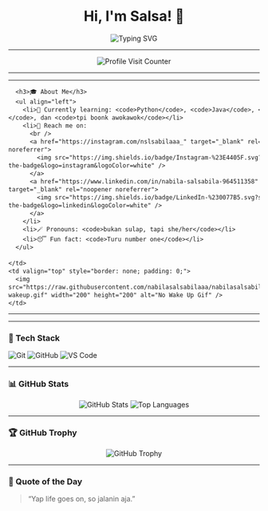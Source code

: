 <h1 align="center">Hi, I'm Salsa! 👋</h1>

<p align="center">
  <img src="https://readme-typing-svg.herokuapp.com?font=Orbitron&size=22&duration=3000&pause=1000&color=11336E&center=true&vCenter=true&width=435&lines=Information+System+Student;At+Hasanuddin+University" alt="Typing SVG" />
</p>

---

<p align="center">
  <img src="https://profile-counter.glitch.me/nabilasalsabilaa/count.svg" alt="Profile Visit Counter" />
</p>

---

<div align="center">

<table style="border: none; border-collapse: collapse;">
  <tr>
    <td valign="top" style="border: none; padding: 0 20px 0 0;">

      <h3>🎓 About Me</h3>
      <ul align="left">
        <li>🌱 Currently learning: <code>Python</code>, <code>Java</code>, <code>C++</code>, dan <code>tpi boonk awokawok</code></li>
        <li>📱 Reach me on:
          <br />
          <a href="https://instagram.com/nslsabilaaa_" target="_blank" rel="noopener noreferrer">
            <img src="https://img.shields.io/badge/Instagram-%23E4405F.svg?style=for-the-badge&logo=instagram&logoColor=white" />
          </a>
          <a href="https://www.linkedin.com/in/nabila-salsabila-964511358" target="_blank" rel="noopener noreferrer">
            <img src="https://img.shields.io/badge/LinkedIn-%230077B5.svg?style=for-the-badge&logo=linkedin&logoColor=white" />
          </a>
        </li>
        <li>🪄 Pronouns: <code>bukan sulap, tapi she/her</code></li>
        <li>😴 Fun fact: <code>Turu number one</code></li>
      </ul>

    </td>
    <td valign="top" style="border: none; padding: 0;">
      <img src="https://raw.githubusercontent.com/nabilasalsabilaaa/nabilasalsabilaaa/main/no-wakeup.gif" width="200" height="200" alt="No Wake Up Gif" />
    </td>
  </tr>
</table>

</div>


---

### 🧰 Tech Stack
<p>
  <img src="https://img.shields.io/badge/Git-F05032?style=for-the-badge&logo=git&logoColor=white" alt="Git"/>
  <img src="https://img.shields.io/badge/GitHub-181717?style=for-the-badge&logo=github&logoColor=white" alt="GitHub"/>
  <img src="https://img.shields.io/badge/VS%20Code-007ACC?style=for-the-badge&logo=visual-studio-code&logoColor=white" alt="VS Code"/>
</p>

---

### 📊 GitHub Stats
<p align="center">
  <img src="https://github-readme-stats.vercel.app/api?username=nabilasalsabilaa&show_icons=true&theme=radical" width="400" alt="GitHub Stats" />
  <img src="https://github-readme-stats.vercel.app/api/top-langs/?username=nabilasalsabilaa&layout=compact&theme=radical" width="300" alt="Top Languages"/>
</p>

---

### 🏆 GitHub Trophy
<p align="center">
  <img src="https://github-profile-trophy.vercel.app/?username=nabilasalsabilaa&theme=radical&margin-w=10&margin-h=10&no-bg=true&no-frame=true" alt="GitHub Trophy" />
</p>

---

### 🎯 Quote of the Day
> “Yap life goes on, so jalanin aja.”
